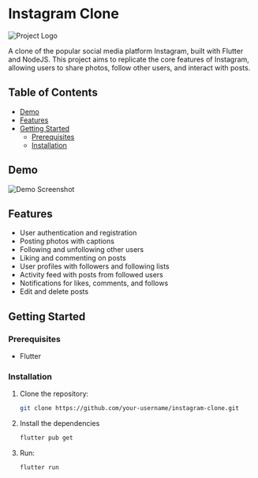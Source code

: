# Instagram Clone

![Project Logo](link-to-your-logo-or-image.png)

A clone of the popular social media platform Instagram, built with Flutter and NodeJS. This project aims to replicate the core features of Instagram, allowing users to share photos, follow other users, and interact with posts.

## Table of Contents

- [Demo](#demo)
- [Features](#features)
- [Getting Started](#getting-started)
  - [Prerequisites](#prerequisites)
  - [Installation](#installation)


## Demo

![Demo Screenshot](link-to-demo-screenshot.png)

## Features

- User authentication and registration
- Posting photos with captions
- Following and unfollowing other users
- Liking and commenting on posts
- User profiles with followers and following lists
- Activity feed with posts from followed users
- Notifications for likes, comments, and follows
- Edit and delete posts

## Getting Started

### Prerequisites

- Flutter

### Installation

1. Clone the repository:

   ```bash
   git clone https://github.com/your-username/instagram-clone.git
   ```
2. Install the dependencies
   ```bash
   flutter pub get
   ```
1. Run:

   ```bash
   flutter run
   ```
